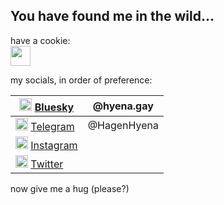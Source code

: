## You have found me in the wild...

have a cookie:  
<img src="https://upload.wikimedia.org/wikipedia/commons/0/03/Oxygen480-apps-preferences-web-browser-cookies.svg" width="32" />  

my socials, in order of preference:

| [<img target="_blank" src="https://upload.wikimedia.org/wikipedia/commons/7/7a/Bluesky_Logo.svg" width="20" />](https://bsky.app/profile/hyena.gay) [Bluesky](https://bsky.app/profile/hyena.gay) | @hyena.gay
| - | - |
| [<img target="_blank" src="https://upload.wikimedia.org/wikipedia/commons/8/82/Telegram_logo.svg" width="20" />](https://t.me/HagenHyena) [Telegram](https://t.me/HagenHyena) | @HagenHyena
| [<img target="_blank" src="https://upload.wikimedia.org/wikipedia/commons/9/95/Instagram_logo_2022.svg" width="20" />](https://www.instagram.com/hagenhyena) [Instagram](https://www.instagram.com/hagenhyena) |
| [<img target="_blank" src="https://upload.wikimedia.org/wikipedia/commons/c/cc/X_icon.svg" width="20" />](https://twitter.com/HagenHyena) [Twitter](https://twitter.com/HagenHyena) |

now give me a hug (please?)
